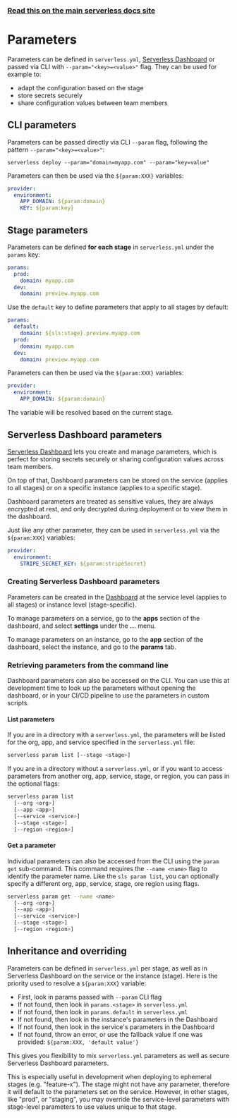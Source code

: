 <!--
title: Serverless Framework Dashboard - Parameters
menuText: Parameters
menuOrder: 3
layout: Doc
-->

<!-- DOCS-SITE-LINK:START automatically generated  -->

### [Read this on the main serverless docs site](https://www.serverless.com/framework/docs/guides/parameters/)

<!-- DOCS-SITE-LINK:END -->

# Parameters

Parameters can be defined in `serverless.yml`, [Serverless Dashboard](https://www.serverless.com/secrets) or passed via CLI with `--param="<key>=<value>"` flag. They can be used for example to:

- adapt the configuration based on the stage
- store secrets securely
- share configuration values between team members

## CLI parameters

Parameters can be passed directly via CLI `--param` flag, following the pattern `--param="<key>=<value>"`:

```
serverless deploy --param="domain=myapp.com" --param="key=value"
```

Parameters can then be used via the `${param:XXX}` variables:

```yaml
provider:
  environment:
    APP_DOMAIN: ${param:domain}
    KEY: ${param:key}
```

## Stage parameters

Parameters can be defined **for each stage** in `serverless.yml` under the `params` key:

```yaml
params:
  prod:
    domain: myapp.com
  dev:
    domain: preview.myapp.com
```

Use the `default` key to define parameters that apply to all stages by default:

```yaml
params:
  default:
    domain: ${sls:stage}.preview.myapp.com
  prod:
    domain: myapp.com
  dev:
    domain: preview.myapp.com
```

Parameters can then be used via the `${param:XXX}` variables:

```yaml
provider:
  environment:
    APP_DOMAIN: ${param:domain}
```

The variable will be resolved based on the current stage.

## Serverless Dashboard parameters

[Serverless Dashboard](https://www.serverless.com/secrets) lets you create and manage parameters, which is perfect for storing secrets securely or sharing configuration values across team members.

On top of that, Dashboard parameters can be stored on the service (applies to all stages) or on a specific instance (applies to a specific stage).

Dashboard parameters are treated as sensitive values, they are always encrypted at rest, and only decrypted during deployment or to view them in the dashboard.

Just like any other parameter, they can be used in `serverless.yml` via the `${param:XXX}` variables:

```yaml
provider:
  environment:
    STRIPE_SECRET_KEY: ${param:stripeSecret}
```

### Creating Serverless Dashboard parameters

Parameters can be created in the [Dashboard](https://app.serverless.com/) at the service level (applies to all stages) or instance level (stage-specific).

To manage parameters on a service, go to the **apps** section of the dashboard, and select **settings** under the **...** menu.

To manage parameters on an instance, go to the **app** section of the dashboard, select the instance, and go to the **params** tab.

### Retrieving parameters from the command line

Dashboard parameters can also be accessed on the CLI. You can use this at development time to look up the parameters without opening the dashboard, or in your CI/CD pipeline to use the parameters in custom scripts.

#### List parameters

If you are in a directory with a `serverless.yml`, the parameters will be listed for the org, app, and service specified in the `serverless.yml` file:

```bash
serverless param list [--stage <stage>]
```

If you are in a directory without a `serverless.yml`, or if you want to access parameters from another org, app, service, stage, or region, you can pass in the optional flags:

```bash
serverless param list
  [--org <org>]
  [--app <app>]
  [--service <service>]
  [--stage <stage>]
  [--region <region>]
```

#### Get a parameter

Individual parameters can also be accessed from the CLI using the `param get` sub-command. This command requires the `--name <name>` flag to identify the parameter name. Like the `sls param list`, you can optionally specify a different org, app, service, stage, ore region using flags.

```bash
serverless param get --name <name>
  [--org <org>]
  [--app <app>]
  [--service <service>]
  [--stage <stage>]
  [--region <region>]
```

## Inheritance and overriding

Parameters can be defined in `serverless.yml` per stage, as well as in Serverless Dashboard on the service or the instance (stage). Here is the priority used to resolve a `${param:XXX}` variable:

- First, look in params passed with `--param` CLI flag
- If not found, then look in `params.<stage>` in `serverless.yml`
- If not found, then look in `params.default` in `serverless.yml`
- If not found, then look in the instance's parameters in the Dashboard
- If not found, then look in the service's parameters in the Dashboard
- If not found, throw an error, or use the fallback value if one was provided: `${param:XXX, 'default value'}`

This gives you flexibility to mix `serverless.yml` parameters as well as secure Serverless Dashboard parameters.

This is especially useful in development when deploying to ephemeral stages (e.g. "feature-x"). The stage might not have any parameter, therefore it will default to the parameters set on the service. However, in other stages, like "prod", or "staging", you may override the service-level parameters with stage-level parameters to use values unique to that stage.
